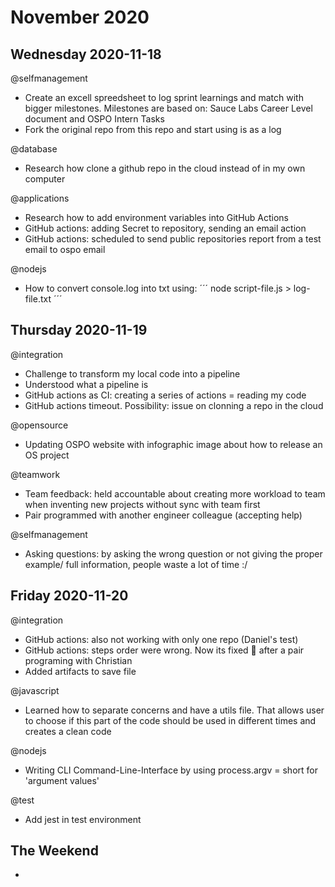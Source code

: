 # November 2020

## Wednesday 2020-11-18

@selfmanagement
- Create an excell spreedsheet to log sprint learnings and match with bigger milestones. Milestones are based on: Sauce Labs Career Level document and OSPO Intern Tasks
- Fork the original repo from this repo and start using is as a log

@database
- Research how clone a github repo in the cloud instead of in my own computer

@applications
- Research how to add environment variables into GitHub Actions
- GitHub actions: adding Secret to repository, sending an email action
- GitHub actions: scheduled to send public repositories report from a test email to ospo email

@nodejs
- How to convert console.log into txt using:
´´´
node script-file.js > log-file.txt
´´´

## Thursday 2020-11-19

@integration
- Challenge to transform my local code into a pipeline
- Understood what a pipeline is
- GitHub actions as CI: creating a series of actions = reading my code
- GitHub actions timeout. Possibility: issue on clonning a repo in the cloud

@opensource
- Updating OSPO website with infographic image about how to release an OS project

@teamwork
- Team feedback: held accountable about creating more workload to team when inventing new projects without sync with team first
- Pair programmed with another engineer colleague (accepting help)

@selfmanagement
- Asking questions: by asking the wrong question or not giving the proper example/ full information, people waste a lot of time :/


## Friday 2020-11-20
@integration
- GitHub actions: also not working with only one repo (Daniel's test)
- GitHub actions: steps order were wrong. Now its fixed 🥳 after a pair programing with Christian
- Added artifacts to save file

@javascript
- Learned how to separate concerns and have a utils file. That allows user to choose if this part of the code should be used in different times and creates a clean code

@nodejs
- Writing CLI Command-Line-Interface by using process.argv = short for 'argument values'

@test
- Add jest in test environment

## The Weekend

-

